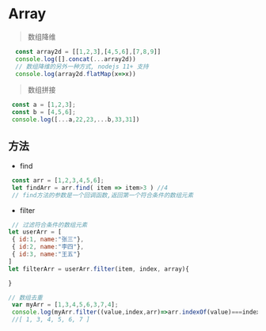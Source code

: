 # Array

> 数组降维
```javascript
  const array2d = [[1,2,3],[4,5,6],[7,8,9]]
  console.log([].concat(...array2d))
  // 数组降维的另外一种方式, nodejs 11+ 支持
  console.log(array2d.flatMap(x=>x))
```
> 数组拼接
```javascript
 const a = [1,2,3];
 const b = [4,5,6];
 console.log([...a,22,23,...b,33,31])
```

## 方法
 - find
 ```javascript
  const arr = [1,2,3,4,5,6];
  let findArr = arr.find( item => item>3 ) //4
  // find方法的参数是一个回调函数,返回第一个符合条件的数组元素
 ```
 - filter
 ```js
  // 过滤符合条件的数组元素
 let userArr = [
  { id:1, name:"张三"},
  { id:2, name:"李四"},
  { id:3, name:"王五"}
 ]
 let filterArr = userArr.filter(item, index, array){

 }

 // 数组去重
  var myArr = [1,3,4,5,6,3,7,4];
  console.log(myArr.filter((value,index,arr)=>arr.indexOf(value)===index));
  //[ 1, 3, 4, 5, 6, 7 ]
 ```
